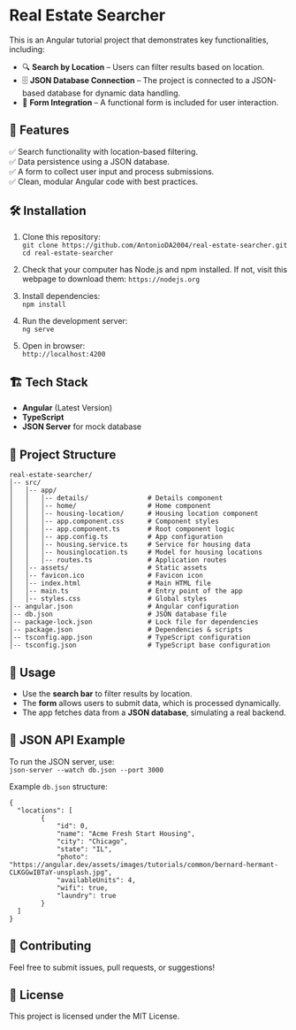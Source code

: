 # Real Estate Searcher  

This is an Angular tutorial project that demonstrates key functionalities, including:  

- 🔍 **Search by Location** – Users can filter results based on location.  
- 🗄 **JSON Database Connection** – The project is connected to a JSON-based database for dynamic data handling.  
- 📝 **Form Integration** – A functional form is included for user interaction.  

## 🚀 Features  

✅ Search functionality with location-based filtering.  
✅ Data persistence using a JSON database.  
✅ A form to collect user input and process submissions.  
✅ Clean, modular Angular code with best practices.  

## 🛠 Installation  

1. Clone this repository:  
   `git clone https://github.com/AntonioDA2004/real-estate-searcher.git`  
   `cd real-estate-searcher`

2. Check that your computer has Node.js and npm installed. If not, visit this webpage to download them:
   `https://nodejs.org`

3. Install dependencies:  
   `npm install`

4. Run the development server:  
   `ng serve`  

5. Open in browser:  
   `http://localhost:4200`  

## 🏗 Tech Stack  

- **Angular** (Latest Version)  
- **TypeScript**  
- **JSON Server** for mock database
  
## 📂 Project Structure  

```
real-estate-searcher/
│-- src/
│   │-- app/
│   │   │-- details/               # Details component
│   │   │-- home/                  # Home component
│   │   │-- housing-location/      # Housing location component
│   │   │-- app.component.css      # Component styles
│   │   │-- app.component.ts       # Root component logic
│   │   │-- app.config.ts          # App configuration
│   │   │-- housing.service.ts     # Service for housing data
│   │   │-- housinglocation.ts     # Model for housing locations
│   │   │-- routes.ts              # Application routes
│   │-- assets/                    # Static assets
│   │-- favicon.ico                # Favicon icon
│   │-- index.html                 # Main HTML file
│   │-- main.ts                    # Entry point of the app
│   │-- styles.css                 # Global styles
│-- angular.json                   # Angular configuration
│-- db.json                        # JSON database file
│-- package-lock.json              # Lock file for dependencies
│-- package.json                   # Dependencies & scripts
│-- tsconfig.app.json              # TypeScript configuration
│-- tsconfig.json                  # TypeScript base configuration
```

## 📌 Usage  

- Use the **search bar** to filter results by location.  
- The **form** allows users to submit data, which is processed dynamically.  
- The app fetches data from a **JSON database**, simulating a real backend.  

## 🔗 JSON API Example  

To run the JSON server, use:  
`json-server --watch db.json --port 3000`

Example `db.json` structure:  

```
{  
  "locations": [
        {
            "id": 0,
            "name": "Acme Fresh Start Housing",
            "city": "Chicago",
            "state": "IL",
            "photo": "https://angular.dev/assets/images/tutorials/common/bernard-hermant-CLKGGwIBTaY-unsplash.jpg",
            "availableUnits": 4,
            "wifi": true,
            "laundry": true
        }
  ]
}  
```

## 🤝 Contributing  

Feel free to submit issues, pull requests, or suggestions!  

## 📜 License  

This project is licensed under the MIT License.  
